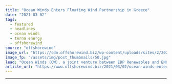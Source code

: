```yaml
---
title: "Ocean Winds Enters Floating Wind Partnership in Greece"
date: "2021-03-02"
tags: 
  - featured
  - headlines
  - ocean winds
  - terna energy
  - offshorewind
source: "offshorewind"
image_url: "https://cdn.offshorewind.biz/wp-content/uploads/sites/2/2021/03/02131003/EDPR.jpg"
image_fp: "/assets/img/post_thumbnails/50.jpg"
lead: "Ocean Winds (OW), a joint venture between EDP Renewables and ENGIE, has signed a"
article_url: "https://www.offshorewind.biz/2021/03/02/ocean-winds-enters-floating-wind-partnership-in-greece/"
---
```


---

